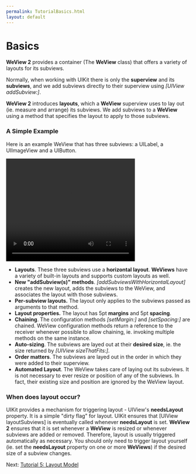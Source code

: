 ```yaml
---
permalink: TutorialBasics.html
layout: default
---
```


Basics
==

<!-- TEMPLATE START -->

**WeView 2** provides a container (The **WeView** class) that offers a variety of layouts for its subviews.

Normally, when working with UIKit there is only the **superview** and its **subviews**, and we add subviews directly to their superview using _\[UIView addSubview:\]_.  

**WeView 2** introduces **layouts**, which a **WeView** superview uses to lay out \(ie. measure and arrange\) its subviews.  We add subviews to a **WeView** using a method that specifies the layout to apply to those subviews.

### A Simple Example

Here is an example WeView that has three subviews: a UILabel, a UIImageView and a UIButton.

<video WIDTH="352" HEIGHT="280" AUTOPLAY="true" controls="true" LOOP="true" class="embedded_video" >
 <source src="videos/video-1AC1BE13-D72E-45F5-95A3-80A8E925C210-24401-00023AED9C1B3FE7.mp4" type="video/mp4" />
 <source src="videos/video-1AC1BE13-D72E-45F5-95A3-80A8E925C210-24401-00023AED9C1B3FE7.webm" type="video/webm" />
 </video>


* **Layouts**.  These three subviews use a __horizontal layout__.  **WeViews** have a variety of built-in layouts and supports custom layouts as well.
* **New "addSubview\(s\)" methods**.  _\[addSubviewsWithHorizontalLayout\]_ creates the new layout, adds the subviews to the WeView, and associates the layout with those subviews.  
* **Per-subview layouts.** The layout only applies to the subviews passed as arguments to that method.
* **Layout properties.** The layout has 5pt __margins__ and 5pt __spacing__.  
* **Chaining**.  The configuration methods _\[setMargin:\]_ and _\[setSpacing:\]_ are chained.  WeView configuration methods return a reference to the receiver whenever possible to allow chaining, ie. invoking multiple methods on the same instance. 
* **Auto-sizing**.  The subviews are layed out at their __desired size__, ie. the size returned by _\[UIView sizeThatFits:\]_.
* __Order matters__.  The subviews are layed out in the order in which they were added to their superview.
* __Automated Layout__. The WeView takes care of laying out its subviews.  It is not necessary to ever resize or position of any of the subviews. In fact, their existing size and position are ignored by the WeView layout.  

### When does layout occur?

UIKit provides a mechanism for triggering layout - UIView's **needsLayout** property.  It is a simple "dirty flag" for layout.  UIKit ensures that \[UIView layoutSubviews\] is eventually called whenever **needsLayout** is set.  **WeView 2** ensures that it is set whenever a **WeView** is resized or whenever subviews are added or removed.  Therefore, layout is usually triggered automatically as necessary.  You should only need to trigger layout yourself (ie. set the **needsLayout** property on one or more **WeViews**) if the desired size of a subview changes.

<!-- TEMPLATE END -->

<p class="nextLink">Next:  <a href="TutorialLayoutModel.html">Tutorial 5: Layout Model</a></p>